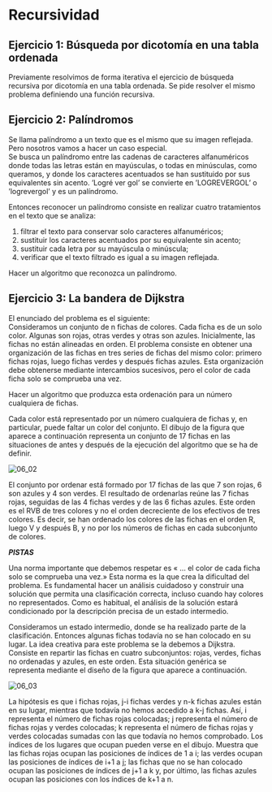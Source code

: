 # Recursividad

## Ejercicio 1: Búsqueda por dicotomía en una tabla ordenada
Previamente resolvimos de forma iterativa el ejercicio de búsqueda recursiva por dicotomía en una tabla ordenada. Se pide resolver el mismo problema definiendo una función recursiva.
  
  
## Ejercicio 2: Palíndromos
Se llama palíndromo a un texto que es el mismo que su imagen reflejada. Pero nosotros vamos a hacer un caso especial.  
Se busca un palíndromo entre las cadenas de caracteres alfanuméricos donde todas las letras están en mayúsculas, o todas en minúsculas, como queramos, y donde los caracteres acentuados se han sustituido por sus equivalentes sin acento. ’Logré ver gol’ se convierte en ’LOGREVERGOL’ o ’logrevergol’ y es un palíndromo.

Entonces reconocer un palíndromo consiste en realizar cuatro tratamientos en el texto que se analiza:

1. filtrar el texto para conservar solo caracteres alfanuméricos;
2. sustituir los caracteres acentuados por su equivalente sin acento;
3. sustituir cada letra por su mayúscula o minúscula;
4. verificar que el texto filtrado es igual a su imagen reflejada.

Hacer un algoritmo que reconozca un palíndromo.


## Ejercicio 3: La bandera de Dijkstra
El enunciado del problema es el siguiente:  
Consideramos un conjunto de n fichas de colores. Cada ficha es de un solo color. Algunas son rojas, otras verdes y otras son azules. Inicialmente, las fichas no están alineadas en orden. El problema consiste en obtener una organización de las fichas en tres series de fichas del mismo color: primero fichas rojas, luego fichas verdes y después fichas azules. Esta organización debe obtenerse mediante intercambios sucesivos, pero el color de cada ficha solo se comprueba una vez.  
  
Hacer un algoritmo que produzca esta ordenación para un número cualquiera de fichas. 
  
Cada color está representado por un número cualquiera de fichas y, en particular, puede faltar un color del conjunto. El dibujo de la figura que aparece a continuación representa un conjunto de 17 fichas en las situaciones de antes y después de la ejecución del algoritmo que se ha de definir.
  
![06_02](https://user-images.githubusercontent.com/114655698/224568438-55f6a88a-7d57-43fe-b1a5-4d67bba66846.png)  
  
El conjunto por ordenar está formado por 17 fichas de las que 7 son rojas, 6 son azules y 4 son verdes. El resultado de ordenarlas reúne las 7 fichas rojas, seguidas de las 4 fichas verdes y de las 6 fichas azules. Este orden es el RVB de tres colores y no el orden decreciente de los efectivos de tres colores. Es decir, se han ordenado los colores de las fichas en el orden R, luego V y después B, y no por los números de fichas en cada subconjunto de colores.  
  
***PISTAS***  

Una norma importante que debemos respetar es « … el color de cada ficha solo se comprueba una vez.» Esta norma es la que crea la dificultad del problema. Es fundamental hacer un análisis cuidadoso y construir una solución que permita una clasificación correcta, incluso cuando hay colores no representados. Como es habitual, el análisis de la solución estará condicionado por la descripción precisa de un estado intermedio.  
  
Consideramos un estado intermedio, donde se ha realizado parte de la clasificación. Entonces algunas fichas todavía no se han colocado en su lugar. La idea creativa para este problema se la debemos a Dijkstra. Consiste en repartir las fichas en cuatro subconjuntos: rojas, verdes, fichas no ordenadas y azules, en este orden. Esta situación genérica se representa mediante el diseño de la figura que aparece a continuación.  
  
![06_03](https://user-images.githubusercontent.com/114655698/224568497-80ead3d5-3ab8-4139-807f-8fac30349955.png)
  
La hipótesis es que i fichas rojas, j-i fichas verdes y n-k fichas azules están en su lugar, mientras que todavía no hemos accedido a k-j fichas. Así, i representa el número de fichas rojas colocadas; j representa el número de fichas rojas y verdes colocadas; k representa el número de fichas rojas y verdes colocadas sumadas con las que todavía no hemos comprobado. Los índices de los lugares que ocupan pueden verse en el dibujo. Muestra que las fichas rojas ocupan las posiciones de índices de 1 a i; las verdes ocupan las posiciones de índices de i+1 a j; las fichas que no se han colocado ocupan las posiciones de índices de j+1 a k y, por último, las fichas azules ocupan las posiciones con los índices de k+1 a n.  
